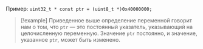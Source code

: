 Пример: `uint32_t * const ptr = (uint8_t *)0x40000000;`

> [!example]
> Приведенное выше определение переменной говорит нам о том, что `ptr` — это постоянный указатель, указывающий на целочисленную переменную. Значение `ptr` постоянно, и значение, указанное `ptr`, может быть изменено.

